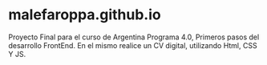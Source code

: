 # malefaroppa.github.io
Proyecto Final para el curso de Argentina Programa 4.0, Primeros pasos del desarrollo FrontEnd. En el mismo realice un CV digital, utilizando Html, CSS Y JS.
